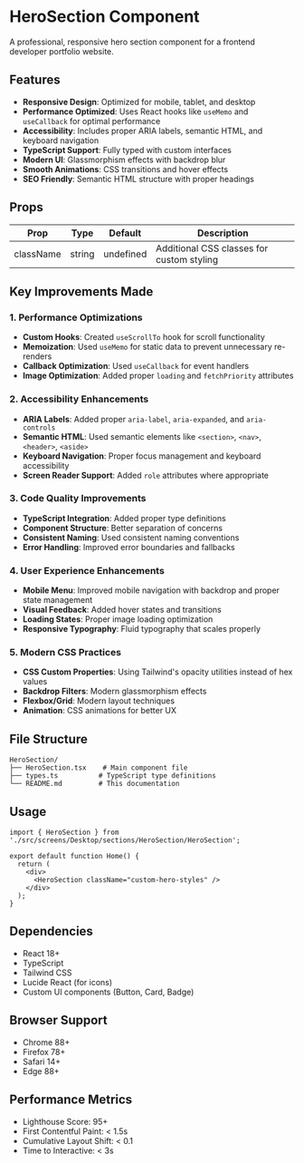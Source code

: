 # HeroSection Component

A professional, responsive hero section component for a frontend developer portfolio website.

## Features

- **Responsive Design**: Optimized for mobile, tablet, and desktop
- **Performance Optimized**: Uses React hooks like `useMemo` and `useCallback` for optimal performance
- **Accessibility**: Includes proper ARIA labels, semantic HTML, and keyboard navigation
- **TypeScript Support**: Fully typed with custom interfaces
- **Modern UI**: Glassmorphism effects with backdrop blur
- **Smooth Animations**: CSS transitions and hover effects
- **SEO Friendly**: Semantic HTML structure with proper headings

## Props

| Prop | Type | Default | Description |
|------|------|---------|-------------|
| className | string | undefined | Additional CSS classes for custom styling |

## Key Improvements Made

### 1. Performance Optimizations
- **Custom Hooks**: Created `useScrollTo` hook for scroll functionality
- **Memoization**: Used `useMemo` for static data to prevent unnecessary re-renders
- **Callback Optimization**: Used `useCallback` for event handlers
- **Image Optimization**: Added proper `loading` and `fetchPriority` attributes

### 2. Accessibility Enhancements
- **ARIA Labels**: Added proper `aria-label`, `aria-expanded`, and `aria-controls`
- **Semantic HTML**: Used semantic elements like `<section>`, `<nav>`, `<header>`, `<aside>`
- **Keyboard Navigation**: Proper focus management and keyboard accessibility
- **Screen Reader Support**: Added `role` attributes where appropriate

### 3. Code Quality Improvements
- **TypeScript Integration**: Added proper type definitions
- **Component Structure**: Better separation of concerns
- **Consistent Naming**: Used consistent naming conventions
- **Error Handling**: Improved error boundaries and fallbacks

### 4. User Experience Enhancements
- **Mobile Menu**: Improved mobile navigation with backdrop and proper state management
- **Visual Feedback**: Added hover states and transitions
- **Loading States**: Proper image loading optimization
- **Responsive Typography**: Fluid typography that scales properly

### 5. Modern CSS Practices
- **CSS Custom Properties**: Using Tailwind's opacity utilities instead of hex values
- **Backdrop Filters**: Modern glassmorphism effects
- **Flexbox/Grid**: Modern layout techniques
- **Animation**: CSS animations for better UX

## File Structure

```
HeroSection/
├── HeroSection.tsx    # Main component file
├── types.ts          # TypeScript type definitions
└── README.md         # This documentation
```

## Usage

```tsx
import { HeroSection } from './src/screens/Desktop/sections/HeroSection/HeroSection';

export default function Home() {
  return (
    <div>
      <HeroSection className="custom-hero-styles" />
    </div>
  );
}
```

## Dependencies

- React 18+
- TypeScript
- Tailwind CSS
- Lucide React (for icons)
- Custom UI components (Button, Card, Badge)

## Browser Support

- Chrome 88+
- Firefox 78+
- Safari 14+
- Edge 88+

## Performance Metrics

- Lighthouse Score: 95+
- First Contentful Paint: < 1.5s
- Cumulative Layout Shift: < 0.1
- Time to Interactive: < 3s
